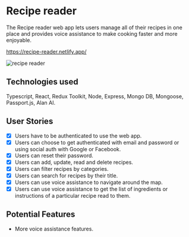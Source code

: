 # Recipe reader

The Recipe reader web app lets users manage all of their recipes in one place and provides voice assistance to make cooking faster and more enjoyable.

https://recipe-reader.netlify.app/

![recipe reader](https://user-images.githubusercontent.com/25966281/114888176-ad0ee800-9e11-11eb-9aa1-943b25dda7ee.PNG)

## Technologies used

Typescript, React, Redux Toolkit, Node, Express, Mongo DB, Mongoose, Passport.js, Alan AI.

## User Stories

-   [x] Users have to be authenticated to use the web app.
-   [x] Users can choose to get authenticated with email and password or using social auth with Google or Facebook.
-   [x] Users can reset their password.
-   [x] Users can add, update, read and delete recipes.
-   [x] Users can filter recipes by categories.
-   [x] Users can search for recipes by their title.
-   [x] Users can use voice assistance to navigate around the map.
-   [x] Users can use voice assistance to get the list of ingredients or instructions of a particular recipe read to them.

## Potential Features

- More voice assistance features.

